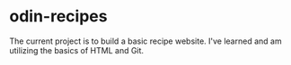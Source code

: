# odin-recipes
The current project is to build a basic recipe website. I've learned and am utilizing the basics of HTML and Git.